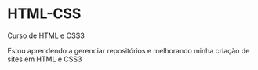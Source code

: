 # HTML-CSS
 Curso de HTML e CSS3

 Estou aprendendo a gerenciar repositórios e melhorando minha criação de sites em HTML e CSS3
